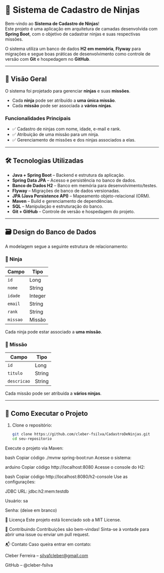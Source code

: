 # 🥷 Sistema de Cadastro de Ninjas

Bem-vindo ao **Sistema de Cadastro de Ninjas**!  
Este projeto é uma aplicação em arquitetura de camadas desenvolvida com **Spring Boot**, com o objetivo de cadastrar ninjas e suas respectivas missões.  

O sistema utiliza um banco de dados **H2 em memória**, **Flyway** para migrações e segue boas práticas de desenvolvimento como controle de versão com **Git** e hospedagem no **GitHub**.

---

## 📌 Visão Geral

O sistema foi projetado para gerenciar **ninjas** e suas **missões**.

- Cada **ninja** pode ser atribuído a **uma única missão**.
- Cada **missão** pode ser associada a **vários ninjas**.

### Funcionalidades Principais

- ✅ Cadastro de ninjas com nome, idade, e-mail e rank.  
- ✅ Atribuição de uma missão para um ninja.  
- ✅ Gerenciamento de missões e dos ninjas associados a elas.

---

## 🛠️ Tecnologias Utilizadas

- **Java + Spring Boot** – Backend e estrutura da aplicação.
- **Spring Data JPA** – Acesso e persistência no banco de dados.
- **Banco de Dados H2** – Banco em memória para desenvolvimento/testes.
- **Flyway** – Migrações de banco de dados versionadas.
- **JPA (Java Persistence API)** – Mapeamento objeto-relacional (ORM).
- **Maven** – Build e gerenciamento de dependências.
- **SQL** – Manipulação e estruturação do banco.
- **Git + GitHub** – Controle de versão e hospedagem do projeto.

---

## 🗃️ Design do Banco de Dados

A modelagem segue a seguinte estrutura de relacionamento:

### 🥷 Ninja

| Campo     | Tipo     |
|-----------|----------|
| `id`      | Long     |
| `nome`    | String   |
| `idade`   | Integer  |
| `email`   | String   |
| `rank`    | String   |
| `missao`  | Missão   |

Cada ninja pode estar associado a **uma missão**.

### 🎯 Missão

| Campo        | Tipo     |
|--------------|----------|
| `id`         | Long     |
| `titulo`     | String   |
| `descricao`  | String   |

Cada missão pode ser atribuída a **vários ninjas**.

---

## 🚀 Como Executar o Projeto

1. Clone o repositório:
   ```bash
   git clone https://github.com/cleber-fsilva/CadastroDeNinjas.git
   cd seu-repositorio
Execute o projeto via Maven:

bash
Copiar código
./mvnw spring-boot:run
Acesse o sistema:

arduino
Copiar código
http://localhost:8080
Acesse o console do H2:

bash
Copiar código
http://localhost:8080/h2-console
Use as configurações:

JDBC URL: jdbc:h2:mem:testdb

Usuário: sa

Senha: (deixe em branco)

📄 Licença
Este projeto está licenciado sob a MIT License.

🤝 Contribuindo
Contribuições são bem-vindas!
Sinta-se à vontade para abrir uma issue ou enviar um pull request.

📬 Contato
Caso queira entrar em contato:

Cleber Ferreira – silva1cleber@gmail.com

GitHub – @cleber-fsilva
